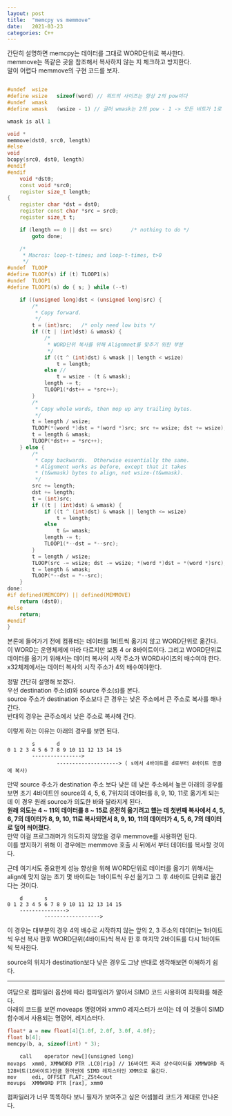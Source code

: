 ```yaml
---
layout: post
title:  "memcpy vs memmove"
date:   2021-03-23
categories: C++
---
```


간단히 설명하면 memcpy는 데이터를 그대로 WORD단위로 복사한다.     
memmove는 똑같은 곳을 참조해서 복사하지 않는 지 체크하고 방지한다.    
말이 어렵다 memmove의 구현 코드를 보자.    

```cpp

#undef	wsize
#define	wsize	sizeof(word) // 워드의 사이즈는 항상 2의 pow이다
#undef	wmask
#define	wmask	(wsize - 1) // 글머 wmask는 2의 pow - 1 -> 모든 비트가 1로 채워짐

wmask is all 1

void *
memmove(dst0, src0, length)
#else
void
bcopy(src0, dst0, length)
#endif
#endif
	void *dst0;
	const void *src0;
	register size_t length;
{
	register char *dst = dst0;
	register const char *src = src0;
	register size_t t;

	if (length == 0 || dst == src)		/* nothing to do */
		goto done;

	/*
	 * Macros: loop-t-times; and loop-t-times, t>0
	 */
#undef	TLOOP
#define	TLOOP(s) if (t) TLOOP1(s)
#undef	TLOOP1
#define	TLOOP1(s) do { s; } while (--t)

	if ((unsigned long)dst < (unsigned long)src) {
		/*
		 * Copy forward.
		 */
		t = (int)src;	/* only need low bits */
		if ((t | (int)dst) & wmask) { 
			/*
			 * WORD단위 복사를 위해 Alignmnet를 맞추기 위한 부분
			 */
			if ((t ^ (int)dst) & wmask || length < wsize) 
				t = length; 
			else // 
				t = wsize - (t & wmask); 
			length -= t;
			TLOOP1(*dst++ = *src++); 
		}
		/*
		 * Copy whole words, then mop up any trailing bytes.
		 */
		t = length / wsize;
		TLOOP(*(word *)dst = *(word *)src; src += wsize; dst += wsize); 
		t = length & wmask;
		TLOOP(*dst++ = *src++); 
	} else {
		/*
		 * Copy backwards.  Otherwise essentially the same.
		 * Alignment works as before, except that it takes
		 * (t&wmask) bytes to align, not wsize-(t&wmask).
		 */
		src += length;
		dst += length;
		t = (int)src;
		if ((t | (int)dst) & wmask) {
			if ((t ^ (int)dst) & wmask || length <= wsize)
				t = length;
			else
				t &= wmask;
			length -= t;
			TLOOP1(*--dst = *--src);
		}
		t = length / wsize;
		TLOOP(src -= wsize; dst -= wsize; *(word *)dst = *(word *)src);
		t = length & wmask;
		TLOOP(*--dst = *--src);
	}
done:
#if defined(MEMCOPY) || defined(MEMMOVE)
	return (dst0);
#else
	return;
#endif
}
```
본론에 들어가기 전에 컴퓨터는 데이터를 1비트씩 옮기지 않고 WORD단위로 옮긴다. 이 WORD는 운영체제에 따라 다르지만 보통 4 or 8바이트이다. 그리고 WORD단위로 데이터를 옮기기 위해서는 데이터 복사의 시작 주소가 WORD사이즈의 배수여야 한다. x32체제에서는 데이터 복사의 시작 주소가 4의 배수여야한다. 

정말 간단히 설명해 보겠다.    
우선 destination 주소(d)와 source 주소(s)를 본다.     
source 주소가 destination 주소보다 큰 경우는 낮은 주소에서 큰 주소로 복사를 해나간다.  
반대의 경우는 큰주소에서 낮은 주소로 복사해 간다.       

이렇게 하는 이유는 아래의 경우를 보면 된다. 

```
        s       d
0 1 2 3 4 5 6 7 8 9 10 11 12 13 14 15
        ----------------> 
                --------------------> ( s에서 4바이트를 d로부터 4바이트 만큼에 복사)
```
만약 source 주소가 destination 주소 보다 낮은 데 낮은 주소에서 높은 아래의 경우를 보면 초기 4바이트인 source의 4, 5, 6, 7위치의 데이터를 8, 9, 10, 11로 옮기게 되는 데 이 경우 원래 source가 의도한 바와 달라지게 된다.     
**원래 의도는 4 ~ 11의 데이터를 8 ~ 15로 온전히 옮기려고 했는 데 첫번째 복사에서 4, 5, 6, 7의 데이터가 8, 9, 10, 11로 복사되면서 8, 9, 10, 11의 데이터가 4, 5, 6, 7의 데이터로 덮어 씌어졌다.**      
만약 이걸 프로그래머가 의도하지 않았을 경우 memmove를 사용하면 된다.              
이를 방지하기 위해 이 경우에는 memmove 호출 시 뒤에서 부터 데이터를 복사할 것이다.       

근데 여기서도 중요한게 성능 향상을 위해 WORD단위로 데이터를 옮기기 위해서는 align에 맞지 않는 초기 몇 바이트는 1바이트씩 우선 옮기고 그 후 4바이트 단위로 옮긴다는 것이다.  
```
    d       s
0 1 2 3 4 5 6 7 8 9 10 11 12 13 14 15
    --------------->      
            ------------------> 
```
이 경우는 대부분의 경우 4의 배수로 시작하지 않는 앞의 2, 3 주소의 데이터는 1바이트씩 우선 복사 한후 WORD단위(4바이트)씩 복사 한 후 마지막 2바이트를 다시 1바이트씩 복사한다.           

source의 위치가 destination보다 낮은 경우도 그냥 반대로 생각해보면 이해하기 쉽다.         

-------


여담으로 컴파일러 옵션에 따라 컴파일러가 알아서 SIMD 코드 사용하여 최적화를 해준다.      
아래의 코드를 보면 moveaps 명령어와 xmm0 레지스터가 쓰이는 데 이 것들이 SIMD 함수에서 사용되는 명령어, 레지스터다.         

```cpp
float* a = new float[4]{1.0f, 2.0f, 3.0f, 4.0f};
float b[4];
memcpy(b, a, sizeof(int) * 3);
```

```
    call    operator new[](unsigned long)
movaps  xmm0, XMMWORD PTR .LC0[rip] // 16바이트 짜리 상수데이터를 XMMWORD 즉 128비트(16바이트)만큼 한꺼번에 SIMD 레지스터인 XMM으로 옮긴다.
mov     edi, OFFSET FLAT:_ZSt4cout
movups  XMMWORD PTR [rax], xmm0
```

컴파일러가 너무 똑똑하다 보니 필자가 보여주고 싶은 어셈블리 코드가 제대로 안나온다.